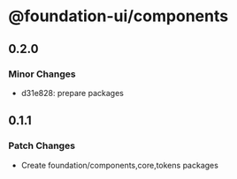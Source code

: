 # @foundation-ui/components

## 0.2.0

### Minor Changes

- d31e828: prepare packages

## 0.1.1

### Patch Changes

- Create foundation/components,core,tokens packages
